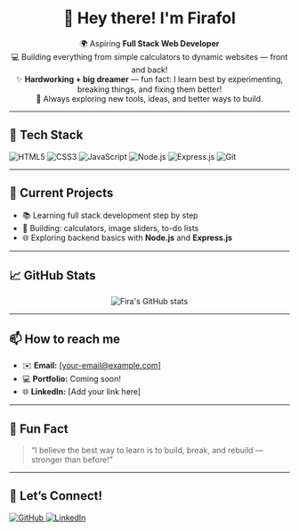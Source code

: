 <!---
fira7488/fira7488 is a ✨ special ✨ repository because its `README.md` (this file) appears on your GitHub profile.
--->

<h1 align="center">👋 Hey there! I'm Firafol</h1>

<p align="center">
  🌍 Aspiring <strong>Full Stack Web Developer</strong><br/>
  💻 Building everything from simple calculators to dynamic websites — front and back!<br/>
  ✨ <strong>Hardworking + big dreamer</strong> — fun fact: I learn best by experimenting, breaking things, and fixing them better!<br/>
  🚀 Always exploring new tools, ideas, and better ways to build.
</p>

---

## 🔨 Tech Stack

<p>
  <img src="https://img.shields.io/badge/HTML5-E34F26?style=flat&logo=html5&logoColor=white" alt="HTML5"/>
  <img src="https://img.shields.io/badge/CSS3-1572B6?style=flat&logo=css3&logoColor=white" alt="CSS3"/>
  <img src="https://img.shields.io/badge/JavaScript-F7DF1E?style=flat&logo=javascript&logoColor=black" alt="JavaScript"/>
  <img src="https://img.shields.io/badge/Node.js-339933?style=flat&logo=node.js&logoColor=white" alt="Node.js"/>
  <img src="https://img.shields.io/badge/Express.js-000000?style=flat&logo=express&logoColor=white" alt="Express.js"/>
  <img src="https://img.shields.io/badge/Git-F05032?style=flat&logo=git&logoColor=white" alt="Git"/>
</p>

---

## 🚀 Current Projects

- 📚 Learning full stack development step by step
- 🧩 Building: calculators, image sliders, to-do lists
- 🌐 Exploring backend basics with **Node.js** and **Express.js**

---

## 📈 GitHub Stats

<p align="center">
  <img src="https://github-readme-stats.vercel.app/api?username=fira7488&show_icons=true&theme=radical" alt="Fira's GitHub stats"/>
</p>

---

## 📫 How to reach me

- ✉️ **Email:** [your-email@example.com]
- 💻 **Portfolio:** Coming soon!
- 🌐 **LinkedIn:** [Add your link here]

---

## 🌱 Fun Fact

> “I believe the best way to learn is to build, break, and rebuild — stronger than before!”

---

## 🤝 Let’s Connect!

<p>
  <a href="https://github.com/fira7488">
    <img src="https://img.shields.io/badge/GitHub-100000?style=flat&logo=github&logoColor=white" alt="GitHub"/>
  </a>
  <a href="https://linkedin.com"> <!-- Update with your real LinkedIn -->
    <img src="https://img.shields.io/badge/LinkedIn-0A66C2?style=flat&logo=linkedin&logoColor=white" alt="LinkedIn"/>
  </a>
</p>
